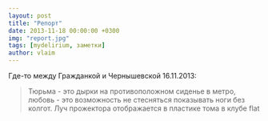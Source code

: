```yaml
---
layout: post
title: "Репорт"
date: 2013-11-18 00:00:00 +0300
img: "report.jpg"
tags: [mydelirium, заметки]
author: vlaim
---
```


Где-то между Гражданкой и Чернышевской 16.11.2013:

> Тюрьма - это дырки на противоположном сиденье в метро, любовь - это возможность не стесняться показывать ноги без колгот. Луч прожектора отображается в пластике тома в клубе flat